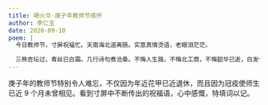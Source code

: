 ```yaml
---
title: 喝火令·庚子年教师节感怀
author: 李仁玉
date: 2020-09-10
poem: |
  今日教师节，寸屏祝福忙。天南海北道离肠。实意真情烫语，老眼泪茫茫。

  三秩杏坛过，青丝已白霜。几行诗句煮沧桑。不悔人生路，不悔北工商，不悔韶华已逝，白发任风扬。
---
```


庚子年的教师节特别令人难忘，不仅因为年近花甲已近退休，而且因为冠疫使师生已近 9 个月未曾相见。看到寸屏中不断传出的祝福语，心中感慨，特填词以记。
